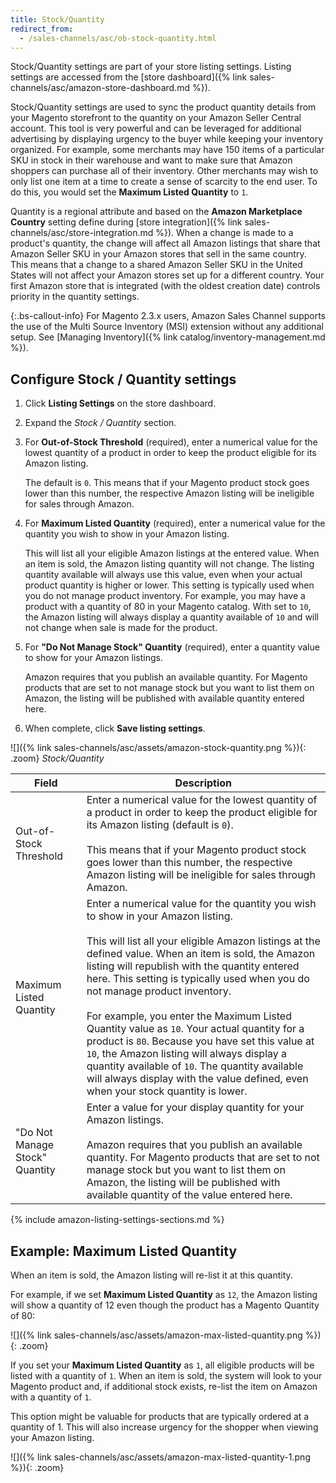 ```yaml
---
title: Stock/Quantity
redirect_from:
  - /sales-channels/asc/ob-stock-quantity.html
---
```



Stock/Quantity settings are part of your store listing settings. Listing settings are accessed from the [store dashboard]({% link sales-channels/asc/amazon-store-dashboard.md %}).

Stock/Quantity settings are used to sync the product quantity details from your Magento storefront to the quantity on your Amazon Seller Central account. This tool is very powerful and can be leveraged for additional advertising by displaying urgency to the buyer while keeping your inventory organized. For example, some merchants may have 150 items of a particular SKU in stock in their warehouse and want to make sure that Amazon shoppers can purchase all of their inventory. Other merchants may wish to only list one item at a time to create a sense of scarcity to the end user. To do this, you would set the **Maximum Listed Quantity** to `1`.

Quantity is a regional attribute and based on the **Amazon Marketplace Country** setting define during [store integration]({% link sales-channels/asc/store-integration.md %}). When a change is made to a product's quantity, the change will affect all Amazon listings that share that Amazon Seller SKU in your Amazon stores that sell in the same country. This means that a change to a shared Amazon Seller SKU in the United States will not affect your Amazon stores set up for a different country. Your first Amazon store that is integrated (with the oldest creation date) controls priority in the quantity settings.

{:.bs-callout-info}
For Magento 2.3.x users, Amazon Sales Channel supports the use of the Multi Source Inventory (MSI) extension without any additional setup. See [Managing Inventory]({% link catalog/inventory-management.md %}).

## Configure Stock / Quantity settings

1. Click **Listing Settings** on the store dashboard.

1. Expand the _Stock / Quantity_ section.

1. For **Out-of-Stock Threshold** (required), enter a numerical value for the lowest quantity of a product in order to keep the product eligible for its Amazon listing.

   The default is `0`. This means that if your Magento product stock goes lower than this number, the respective Amazon listing will be ineligible for sales through Amazon.

1. For **Maximum Listed Quantity** (required), enter a numerical value for the quantity you wish to show in your Amazon listing.

   This will list all your eligible Amazon listings at the entered value. When an item is sold, the Amazon listing quantity will not change. The listing quantity available will always use this value, even when your actual product quantity is higher or lower. This setting is typically used when you do not manage product inventory. For example, you may have a product with a quantity of 80 in your Magento catalog. With set to `10`, the Amazon listing will always display a quantity available of `10` and will not change when sale is made for the product.

1. For **"Do Not Manage Stock" Quantity** (required), enter a quantity value to show for your Amazon listings.

   Amazon requires that you publish an available quantity. For Magento products that are set to not manage stock but you want to list them on Amazon, the listing will be published with available quantity entered here.

1. When complete, click **Save listing settings**.

![]({% link sales-channels/asc/assets/amazon-stock-quantity.png %}){: .zoom}
_Stock/Quantity_

|Field|Description|
|---|---|
|Out-of-Stock Threshold|Enter a numerical value for the lowest quantity of a product in order to keep the product eligible for its Amazon listing (default is `0`).<br/><br/>This means that if your Magento product stock goes lower than this number, the respective Amazon listing will be ineligible for sales through Amazon.|
|Maximum Listed Quantity|Enter a numerical value for the quantity you wish to show in your Amazon listing.<br/><br/>This will list all your eligible Amazon listings at the defined value. When an item is sold, the Amazon listing will republish with the quantity entered here. This setting is typically used when you do not manage product inventory.<br/><br/>For example, you enter the Maximum Listed Quantity value as `10`. Your actual quantity for a product is `80`. Because you have set this value at `10`, the Amazon listing will always display a quantity available of `10`. The quantity available will always display with the value defined, even when your stock quantity is lower.|
|"Do Not Manage Stock" Quantity|Enter a value for your display quantity for your Amazon listings.<br/><br/>Amazon requires that you publish an available quantity. For Magento products that are set to not manage stock but you want to list them on Amazon, the listing will be published with available quantity of the value entered here.|

{% include amazon-listing-settings-sections.md %}

## Example: Maximum Listed Quantity

When an item is sold, the Amazon listing will re-list it at this quantity.

For example, if we set **Maximum Listed Quantity** as `12`, the Amazon listing will show a quantity of 12 even though the product has a Magento Quantity of 80:

![]({% link sales-channels/asc/assets/amazon-max-listed-quantity.png %}){: .zoom}

If you set your **Maximum Listed Quantity** as `1`, all eligible products will be listed with a quantity of `1`. When an item is sold, the system will look to your Magento product and, if additional stock exists, re-list the item on Amazon with a quantity of `1`.

This option might be valuable for products that are typically ordered at a quantity of 1. This will also increase urgency for the shopper when viewing your Amazon listing.

![]({% link sales-channels/asc/assets/amazon-max-listed-quantity-1.png %}){: .zoom}
